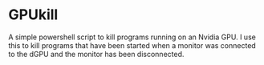 # GPUkill
A simple powershell script to kill programs running on an Nvidia GPU. I use this to kill programs that have been started when a monitor was connected to the dGPU and the monitor has been disconnected.
